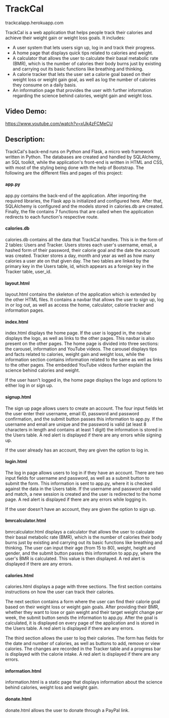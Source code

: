 # TrackCal

trackcalapp.herokuapp.com

TrackCal is a web application that helps people track their calories and achieve their weight gain or weight loss goals.
It includes:

* A user system that lets users sign up, log in and track their progress.
* A home page that displays quick tips related to calories and weight.
* A calculator that allows the user to calculate their basal metabolic rate (BMR), which is the number of calories their body burns just by existing and carrying out its basic functions like breathing and thinking.
* A calorie tracker that lets the user set a calorie goal based on their weight loss or weight gain goal, as well as log the number of calories they consume on a daily basis.
* An information page that provides the user with further information regarding the science behind calories, weight gain and weight loss.

## Video Demo:

https://www.youtube.com/watch?v=xUk4zFCMeCU

## Description:

TrackCal's back-end runs on Python and Flask, a micro web framework written in Python. The databases are created and handled by SQLAlchemy, an SQL toolkit, while the application's front-end is written in HTML and CSS, with most of the styling being done with the help of Bootstrap. The following are the different files and pages of this project:

#### app.py

app.py contains the back-end of the application. After importing the required libraries, the Flask app is initialized and configured here. After that, SQLAlchemy is configured and the models stored in calories.db are created. Finally, the file contains 7 functions that are called when the application redirects to each function's respective route.

#### calories.db

calories.db contains all the data that TrackCal handles. This is in the form of 2 tables: Users and Tracker. Users stores each user's username, email, a hashed form of their password, their calorie goal and the date the account was created. Tracker stores a day, month and year as well as how many calories a user ate on that given day. The two tables are linked by the primary key in the Users table, id, which appears as a foreign key in the Tracker table, user_id.

#### layout.html

layout.html contains the skeleton of the application which is extended by the other HTML files. It contains a navbar that allows the user to sign up, log in or log out, as well as access the home, calculator, calorie tracker and information pages.

#### index.html

index.html displays the home page. If the user is logged in, the navbar displays the logo, as well as links to the other pages. This navbar is also present on the other pages. The home page is divided into three sections: the carousel, information and YouTube videos. The carousel displays tips and facts related to calories, weight gain and weight loss, while the information section contains information related to the same as well as links to the other pages. The embedded YouTube videos further explain the science behind calories and weight.

If the user hasn't logged in, the home page displays the logo and options to either log in or sign up.

#### signup.html

The sign up page allows users to create an account. The four input fields let the user enter their username, email ID, password and password confirmation, and the submit button passes this information to app.py. If the username and email are unique and the password is valid (at least 8 characters in length and contains at least 1 digit) the information is stored in the Users table. A red alert is displayed if there are any errors while signing up.

If the user already has an account, they are given the option to log in.

#### login.html

The log in page allows users to log in if they have an account. There are two input fields for username and password, as well as a submit button to submit the form. This information is sent to app.py, where it is checked against the data in the Users table. If the username and password are valid and match, a new session is created and the user is redirected to the home page. A red alert is displayed if there are any errors while logging in.

If the user doesn't have an account, they are given the option to sign up.

#### bmrcalculator.html

bmrcalculator.html displays a calculator that allows the user to calculate their basal metabolic rate (BMR), which is the number of calories their body burns just by existing and carrying out its basic functions like breathing and thinking. The user can input their age (from 15 to 80), weight, height and gender, and the submit button passes this information to app.py, where the user's BMR is calculated. This value is then displayed. A red alert is displayed if there are any errors.

#### calories.html

calories.html displays a page with three sections. The first section contains instructions on how the user can track their calories. 

The next section contains a form where the user can find their calorie goal based on their weight loss or weight gain goals. After providing their BMR, whether they want to lose or gain weight and their target weight change per week, the submit button sends the information to app.py. After the goal is calculated, it is displayed on every page of the application and is stored in the Users table. A red alert is displayed if there are any errors.

The third section allows the user to log their calories. The form has fields for the date and number of calories, as well as buttons to add, remove or view calories. The changes are recorded in the Tracker table and a progress bar is displayed with the calorie intake.
A red alert is displayed if there are any errors.

#### information.html

information.html is a static page that displays information about the science behind calories, weight loss and weight gain.

#### donate.html

donate.html allows the user to donate through a PayPal link.